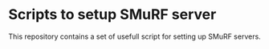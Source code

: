 # Scripts to setup SMuRF server

This repository contains a set of usefull script for setting up SMuRF servers.
